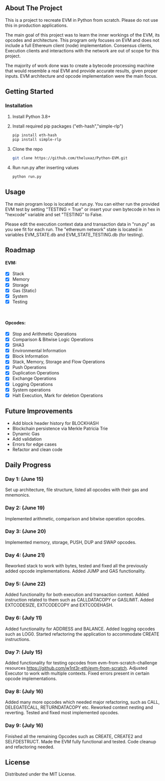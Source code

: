 
<!-- ABOUT THE PROJECT -->
## About The Project

This is a project to recreate EVM in Python from scratch. Please do not use this in production applications.

The main goal of this project was to learn the inner workings of the EVM, its opcodes and architecture. This program only focuses on EVM and does not include a full Ethereum client (node) implementation. Consensus clients, Execution clients and interactions with the network are out of scope for this project. 

The majority of work done was to create a bytecode processing machine that would resemble a real EVM and provide accurate results, given proper inputs. EVM architecture and opcode implementation were the main focus.


<!-- GETTING STARTED -->
## Getting Started

### Installation

1. Install Python 3.8+

2. Install required pip packages ("eth-hash","simple-rlp")
   ```sh
   pip install eth-hash
   pip install simple-rlp
   ```
3. Clone the repo
   ```sh
   git clone https://github.com/theluxaz/Python-EVM.git
   ```
4. Run run.py after inserting values
   ```sh
   python run.py
   ```


<!-- USAGE EXAMPLES -->
## Usage

The main program loop is located at run.py. You can either run the provided EVM test by setting "TESTING = True" 
or insert your own bytecode in hex in "hexcode" variable and set "TESTING" to False.

Please edit the execution context data and transaction data in "run.py" as you see fit for each run. 
The "ethereum network" state is located in variables EVM_STATE.db and EVM_STATE_TESTING.db (for testing).


<!-- ROADMAP -->
## Roadmap

#### EVM:

- [x] Stack
- [x] Memory
- [x] Storage
- [x] Gas (Static)
- [x] System     
- [x] Testing
<br/>

#### Opcodes:

- [x] Stop and Arithmetic Operations
- [x] Comparison & Bitwise Logic Operations
- [x] SHA3
- [x] Environmental Information
- [x] Block Information
- [x] Stack, Memory, Storage and Flow Operations
- [x] Push Operations
- [x] Duplication Operations
- [x] Exchange Operations
- [x] Logging Operations
- [x] System operations
- [x] Halt Execution, Mark for deletion Operations

<!-- FUTURE IMPROVEMENTS -->
## Future Improvements

* Add block header history for BLOCKHASH
* Blockchain persistence via Merkle Patricia Trie
* Dynamic Gas
* Add validation
* Errors for edge cases
* Refactor and clean code

<!-- DAILY -->
## Daily Progress

### Day 1: (June 15)
Set up architecture, file structure, listed all opcodes with their gas and mnemonics.

### Day 2: (June 19)
Implemented arithmetic, comparison and bitwise operation opcodes.

### Day 3: (June 20)
Implemented memory, storage, PUSH, DUP and SWAP opcodes.

### Day 4: (June 21)
Reworked stack to work with bytes, tested and fixed all the previously added opcode implementations. Added JUMP and GAS functionality.

### Day 5: (June 22)
Added functionality for both execution and transaction context. Added instruction related to them such as CALLDATACOPY or GASLIMIT. Added EXTCODESIZE, EXTCODECOPY and EXTCODEHASH.

### Day 6: (July 11)
Added functionality for ADDRESS and BALANCE. Added logging opcodes such as LOG0. Started refactoring the application to accommodate CREATE instructions.

### Day 7: (July 15)
Added functionality for testing opcodes from evm-from-scratch-challenge resources https://github.com/w1nt3r-eth/evm-from-scratch. Adjusted Executor to work with multiple contexts. Fixed errors present in certain opcode implementations.

### Day 8: (July 16)
Added many more opcodes which needed major refactoring, such as CALL, DELEGATECALL, RETURNDATACOPY etc. Reworked context nesting and reverting. Tested and fixed most implemented opcodes.

### Day 9: (July 16)
Finished all the remaining Opcodes such as CREATE, CREATE2 and SELFDESTRUCT. Made the EVM fully functional and tested. Code cleanup and refactoring needed.


<!-- LICENSE -->
## License

Distributed under the MIT License. 


